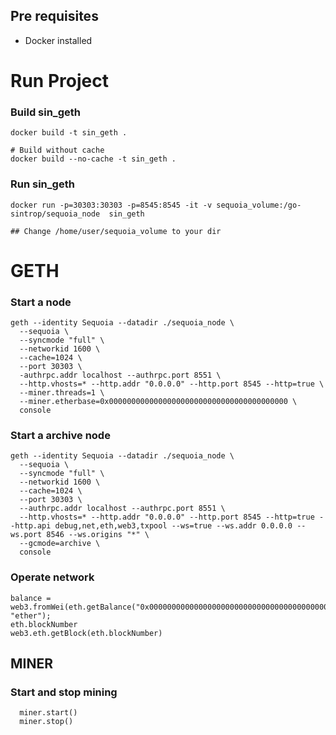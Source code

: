 ## Pre requisites
- Docker installed


# Run Project

### Build sin_geth
```
docker build -t sin_geth .

# Build without cache
docker build --no-cache -t sin_geth .
```

### Run sin_geth
```
docker run -p=30303:30303 -p=8545:8545 -it -v sequoia_volume:/go-sintrop/sequoia_node  sin_geth

## Change /home/user/sequoia_volume to your dir
```
# GETH

### Start a node
```
geth --identity Sequoia --datadir ./sequoia_node \
  --sequoia \
  --syncmode "full" \
  --networkid 1600 \
  --cache=1024 \
  --port 30303 \
  -authrpc.addr localhost --authrpc.port 8551 \
  --http.vhosts=* --http.addr "0.0.0.0" --http.port 8545 --http=true \
  --miner.threads=1 \
  --miner.etherbase=0x0000000000000000000000000000000000000000 \
  console
```

### Start a archive node
```
geth --identity Sequoia --datadir ./sequoia_node \
  --sequoia \
  --syncmode "full" \
  --networkid 1600 \
  --cache=1024 \
  --port 30303 \
  --authrpc.addr localhost --authrpc.port 8551 \
  --http.vhosts=* --http.addr "0.0.0.0" --http.port 8545 --http=true --http.api debug,net,eth,web3,txpool --ws=true --ws.addr 0.0.0.0 --ws.port 8546 --ws.origins "*" \
  --gcmode=archive \
  console
```

### Operate network

```
balance = web3.fromWei(eth.getBalance("0x0000000000000000000000000000000000000000), "ether");
eth.blockNumber
web3.eth.getBlock(eth.blockNumber)
```
## MINER

### Start and stop mining
```
  miner.start()
  miner.stop()
```